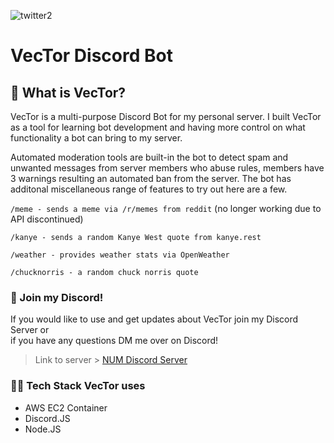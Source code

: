 
![twitter2](https://user-images.githubusercontent.com/51129378/162713328-e9606dc8-293c-4de9-8124-3c69b6717ff7.png)
<h1>VecTor Discord Bot</h1>

## 🤖 What is VecTor?
VecTor is a multi-purpose Discord Bot for my personal server. I built VecTor as a tool for learning bot development and having more control on what functionality 
a bot can bring to my server. 

Automated moderation tools are built-in the bot to detect spam and unwanted messages from server members who abuse rules, members have 3 warnings resulting an automated ban from the server. The bot has additonal miscellaneous range of features to try out here are a few. 

`/meme - sends a meme via /r/memes from reddit` (no longer working due to API discontinued)

`/kanye - sends a random Kanye West quote from kanye.rest`

`/weather - provides weather stats via OpenWeather`

`/chucknorris - a random chuck norris quote`

### 🔗 Join my Discord!
If you would like to use and get updates about VecTor join my Discord Server or <br> if you have any questions DM me over on Discord!
 > Link to server > [NUM Discord Server](https://discord.gg/gFY6uHQPNB)

### 👨‍💻 Tech Stack VecTor uses
- AWS EC2 Container
- Discord.JS 
- Node.JS
